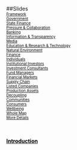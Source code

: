 ##Slides
<br>
<a href=	"#/?on=Map&panx=2000&pany=1200&zoom=1.1&wpane=200&epane=0"						class="slide">  <span style="color:black; font-size:10px">Framework</span> </a>     <br>
<a href=	"#/?on=Map&open=Government&panx=2000&pany=1200&zoom=1.1"						class="slide">  <span style="color:black; font-size:10px">Government</span> </a>     <br>
<a href=	"#/?on=Map&open=Government&open=StateFinance&panx=2000&pany=1200&zoom=1.1"						class="slide">  <span style="color:black; font-size:10px">State Finance</span> </a>     <br>
<a href=	"#/?on=Map&open=Government&open=StateFinance&open=Pressure&panx=2000&pany=1200&zoom=1.1"						class="slide">  <span style="color:black; font-size:10px">Pressure & Collaboration</span> </a>     <br>
<a href=	"#/?on=Map&open=Government&open=StateFinance&open=Pressure&open=Banking&panx=2000&pany=1200&zoom=1.1"						class="slide">  <span style="color:black; font-size:10px">Banking</span> </a>     <br>
<a href=	"#/?on=Map&open=Government&open=StateFinance&open=Pressure&open=Banking&open=Information&panx=2000&pany=1200&zoom=1.1"						class="slide">  <span style="color:black; font-size:10px">Information & Transparency</span> </a>     <br>
<a href=	"#/?on=Map&open=Government&open=StateFinance&open=Pressure&open=Banking&open=Information&open=Media&panx=2000&pany=1200&zoom=1.1"						class="slide">  <span style="color:black; font-size:10px">Media</span> </a>     <br>
<a href=	"#/?on=Map&open=Government&open=StateFinance&open=Pressure&open=Banking&open=Information&open=Media&open=Research&panx=2000&pany=1200&zoom=1.1"						class="slide">  <span style="color:black; font-size:10px">Education & Research & Technology</span> </a>     <br>
<a href=	"#/?on=Map&open=Government&open=StateFinance&open=Pressure&open=Banking&open=Information&open=Media&open=Research&open=NaturalEnvironment&panx=2000&pany=1200&zoom=1.1"						class="slide">  <span style="color:black; font-size:10px">Natural Environment</span> </a>     <br>
<a href=	"#/?on=Map&open=Government&open=StateFinance&open=Pressure&open=Banking&open=Information&open=Media&open=Research&open=NaturalEnvironment&open=Finance&panx=1400&pany=1150&zoom=2.4"						class="slide">  <span style="color:black; font-size:10px">Finance</span> </a>     <br>
<a href=	"#/?on=Map&open=Government&open=StateFinance&open=Pressure&open=Banking&open=Information&open=Media&open=Research&open=NaturalEnvironment&open=Finance&open=Individuals&panx=900&pany=1150&zoom=4"						class="slide">  <span style="color:black; font-size:10px">Individuals</span> </a>     <br>
<a href=	"#/?on=Map&open=Government&open=StateFinance&open=Pressure&open=Banking&open=Information&open=Media&open=Research&open=NaturalEnvironment&open=Finance&open=Individuals&open=InstitutionalInvestors&panx=1200&pany=1150&zoom=4"						class="slide">  <span style="color:black; font-size:10px">Institutional Investors</span> </a>     <br>
<a href=	"#/?on=Map&open=Government&open=StateFinance&open=Pressure&open=Banking&open=Information&open=Media&open=Research&open=NaturalEnvironment&open=Finance&open=Individuals&open=InstitutionalInvestors&open=InvestmentConsultants&panx=1400&pany=1150&zoom=4"						class="slide">  <span style="color:black; font-size:10px">Investment Consultants</span> </a>     <br>
<a href=	"#/?on=Map&open=Government&open=StateFinance&open=Pressure&open=Banking&open=Information&open=Media&open=Research&open=NaturalEnvironment&open=Finance&open=Individuals&open=InstitutionalInvestors&open=InvestmentConsultants&open=FundManagers&panx=1600&pany=1150&zoom=4"						class="slide">  <span style="color:black; font-size:10px">Fund Managers</span> </a>     <br>
<a href=	"#/?on=Map&open=Government&open=StateFinance&open=Pressure&open=Banking&open=Information&open=Media&open=Research&open=NaturalEnvironment&open=Finance&open=Individuals&open=InstitutionalInvestors&open=InvestmentConsultants&open=FundManagers&open=AssetTrading&panx=2000&pany=1150&zoom=4"						class="slide">  <span style="color:black; font-size:10px">Financial Markets</span> </a>     <br>
<a href=	"#/?on=Map&open=Government&open=StateFinance&open=Pressure&open=Banking&open=Information&open=Media&open=Research&open=NaturalEnvironment&open=Finance&open=Individuals&open=InstitutionalInvestors&open=InvestmentConsultants&open=FundManagers&open=AssetTrading&open=SupplyChain&panx=2600&pany=1150&zoom=2"						class="slide">  <span style="color:black; font-size:10px">Supply Chain</span> </a>     <br>
<a href=	"#/?on=Map&open=Government&open=StateFinance&open=Pressure&open=Banking&open=Information&open=Media&open=Research&open=NaturalEnvironment&open=Finance&open=Individuals&open=InstitutionalInvestors&open=InvestmentConsultants&open=FundManagers&open=AssetTrading&open=SupplyChain&open=ListedCompanies&panx=2400&pany=1150&zoom=4"						class="slide">  <span style="color:black; font-size:10px">Listed Companies</span> </a>     <br>
<a href=	"#/?on=Map&open=Government&open=StateFinance&open=Pressure&open=Banking&open=Information&open=Media&open=Research&open=NaturalEnvironment&open=Finance&open=Individuals&open=InstitutionalInvestors&open=InvestmentConsultants&open=FundManagers&open=AssetTrading&open=SupplyChain&open=ListedCompanies&open=Assets&panx=2800&pany=1150&zoom=4"						class="slide">  <span style="color:black; font-size:10px">Production Assets</span> </a>     <br>
<a href=	"#/?on=Map&open=Government&open=StateFinance&open=Pressure&open=Banking&open=Information&open=Media&open=Research&open=NaturalEnvironment&open=Finance&open=Individuals&open=InstitutionalInvestors&open=InvestmentConsultants&open=FundManagers&open=AssetTrading&open=SupplyChain&open=ListedCompanies&open=Assets&panx=2800&pany=1900&zoom=4"						class="slide">  <span style="color:black; font-size:10px">Decoupling</span> </a>     <br>
<a href=	"#/?on=Map&open=Government&open=StateFinance&open=Pressure&open=Banking&open=Information&open=Media&open=Research&open=NaturalEnvironment&open=Finance&open=Individuals&open=InstitutionalInvestors&open=InvestmentConsultants&open=FundManagers&open=AssetTrading&open=SupplyChain&open=ListedCompanies&open=Assets&open=Communities&panx=3400&pany=1150&zoom=2"						class="slide">  <span style="color:black; font-size:10px">Communities</span> </a>     <br>
<a href=	"#/?on=Map&open=Government&open=StateFinance&open=Pressure&open=Banking&open=Information&open=Media&open=Research&open=NaturalEnvironment&open=Finance&open=Individuals&open=InstitutionalInvestors&open=InvestmentConsultants&open=FundManagers&open=AssetTrading&open=SupplyChain&open=ListedCompanies&open=Assets&open=Communities&open=Individuals2&panx=3600&pany=1150&zoom=4"						class="slide">  <span style="color:black; font-size:10px">Consumers</span> </a>     <br>
<a href=	"#/?on=Map&open=Government&open=StateFinance&open=Pressure&open=Banking&open=Information&open=Media&open=Research&open=NaturalEnvironment&open=Finance&open=Individuals&open=InstitutionalInvestors&open=InvestmentConsultants&open=FundManagers&open=AssetTrading&open=SupplyChain&open=ListedCompanies&open=Assets&open=Communities&open=Individuals2&open=Wellbeing&panx=3600&pany=1150&zoom=4"						class="slide">  <span style="color:black; font-size:10px">Wellbeing</span> </a>     <br>
<a href=	"#/?on=Map&open=Government&open=StateFinance&open=Pressure&open=Banking&open=Information&open=Media&open=Research&open=NaturalEnvironment&open=Finance&open=Individuals&open=InstitutionalInvestors&open=InvestmentConsultants&open=FundManagers&open=AssetTrading&open=SupplyChain&open=ListedCompanies&open=Assets&open=Communities&open=Individuals2&open=Wellbeing&panx=2000&pany=1200&zoom=1.1"						class="slide">  <span style="color:black; font-size:10px">Whole Map</span> </a>     <br>
<a href=	"#/?on=Map&openall=Structure&close=CorporateManagement&open=Layers&panx=2000&pany=1200&zoom=1.1"						class="slide">  <span style="color:black; font-size:10px">More Details</span> </a>     <br>


<br><br>
<a href="#/?+++&story=seMapStory.md" > <span style="color:black">  <b>Introduction</b> </span> </a>
<br><br> 